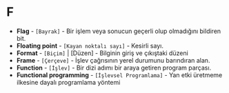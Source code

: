 # **F**

* **Flag** - `[Bayrak]` - Bir işlem veya sonucun geçerli olup olmadığını bildiren bit.
* **Floating point** - `[Kayan noktalı sayı]` - Kesirli sayı.
* **Format** - `[Biçim]` | [Düzen] - Bilginin giriş ve çıkıştaki düzeni
* **Frame** - `[Çerçeve]` - İşlev çağrısının yerel durumunu barındıran alan.
* **Function** - `[İşlev]` - Bir dizi adımı bir araya getiren program parçası.
* **Functional programming** - `[İşlevsel Programlama]` - Yan etki üretmeme ilkesine dayalı programlama yöntemi
